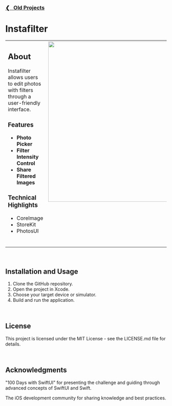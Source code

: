 <h3><a href="https://github.com/ricardonovelot/Old-Projects.md">❮‎‎‎ &nbsp; Old Projects</a></h3>

<h1>Instafilter</h1>

<table>
<tr>
<td valign="top">

<h2>About</h2>
<p>Instafilter allows users to edit photos with filters through a user-friendly interface.</p>

<h3>Features</h3>
<ul>
<li><strong>Photo Picker</strong></li>
<li><strong>Filter Intensity Control</strong></li>
<li><strong>Share Filtered Images</strong></li>
</ul>

<h3>Technical Highlights</h3>
<ul>
<li>CoreImage</li>
<li>StoreKit</li>
<li>PhotosUI</li>
</ul>
<br>

</td>
<td valign="top">
<img src="https://github.com/ricardonovelot/Instafilter/assets/84286086/36fc8c38-7cf3-4747-9e7e-82b239fae6ec" width="500">
</td>
</tr>
</table>
<br>

<h2>Installation and Usage</h2>
<ol>
<li>Clone the GitHub repository.</li>
<li>Open the project in Xcode.</li>
<li>Choose your target device or simulator.</li>
<li>Build and run the application.</li>
</ol>
<br>

<h2>License</h2>
<p>This project is licensed under the MIT License - see the LICENSE.md file for details.</p>
<br>

<h2>Acknowledgments</h2>
<p>"100 Days with SwiftUI" for presenting the challenge and guiding through advanced concepts of SwiftUI and Swift.</p>
<p>The iOS development community for sharing knowledge and best practices.</p>
<br>
